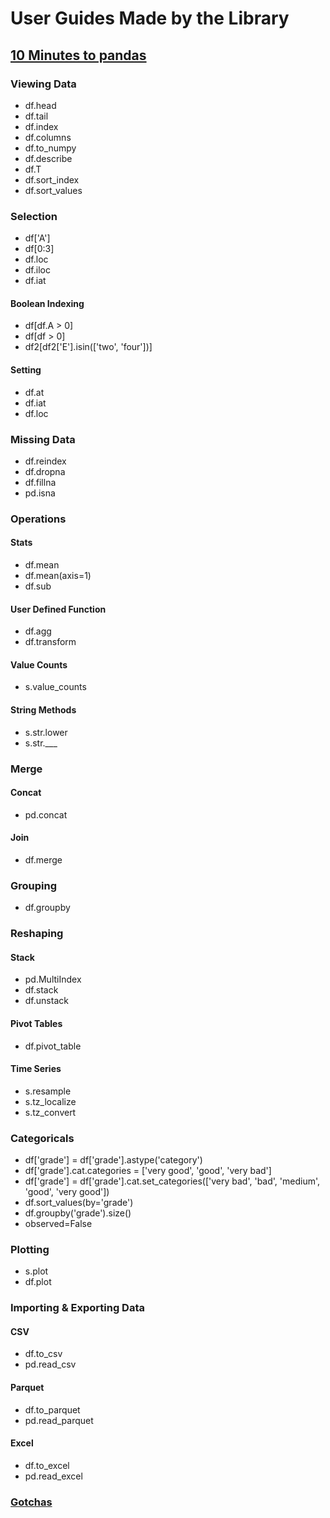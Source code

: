 # User Guides Made by the Library

## [10 Minutes to pandas](https://pandas.pydata.org/docs/user_guide/10min.html)

### Viewing Data

- df.head
- df.tail
- df.index
- df.columns
- df.to_numpy
- df.describe
- df.T
- df.sort_index
- df.sort_values

### Selection

- df['A']
- df[0:3]
- df.loc
- df.iloc
- df.iat

#### Boolean Indexing

- df[df.A > 0]
- df[df > 0]
- df2[df2['E'].isin(['two', 'four'])]

#### Setting

- df.at
- df.iat
- df.loc

### Missing Data

- df.reindex
- df.dropna
- df.fillna
- pd.isna

### Operations

#### Stats

- df.mean
- df.mean(axis=1)
- df.sub

#### User Defined Function

- df.agg
- df.transform

#### Value Counts

- s.value_counts

#### String Methods

- s.str.lower
- s.str.___

### Merge

#### Concat

- pd.concat
  
#### Join

- df.merge

### Grouping

- df.groupby
  
### Reshaping

#### Stack

- pd.MultiIndex
- df.stack
- df.unstack

#### Pivot Tables

- df.pivot_table

#### Time Series

- s.resample
- s.tz_localize
- s.tz_convert

### Categoricals

- df['grade'] = df['grade'].astype('category')
- df['grade'].cat.categories = ['very good', 'good', 'very bad']
- df['grade'] = df['grade'].cat.set_categories(['very bad', 'bad', 'medium', 'good', 'very good'])
- df.sort_values(by='grade')
- df.groupby('grade').size()
- observed=False

### Plotting

- s.plot
- df.plot

### Importing & Exporting Data

#### CSV

- df.to_csv
- pd.read_csv

#### Parquet

- df.to_parquet
- pd.read_parquet

#### Excel

- df.to_excel
- pd.read_excel

### [Gotchas](https://pandas.pydata.org/docs/user_guide/gotchas.html#gotchas)
